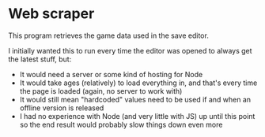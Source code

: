 ﻿<h1>Web scraper</h1>
<p>This program retrieves the game data used in the save editor.</p>
<p>I initially wanted this to run every time the editor was opened to always get the latest stuff, but:
<ul>
<li>It would need a server or some kind of hosting for Node</li>
<li>It would take ages (relatively) to load everything in, and that's every time the page is loaded (again, no server to work with)</li>
<li>It would still mean "hardcoded" values need to be used if and when an offline version is released</li>
<li>I had no experience with Node (and very little with JS) up until this point so the end result would probably slow things down even more</li>
</ul>

<!--<h1>How to use</h1>
<p><b>I run this on Windows. I don't know how this works, if at all, on other platforms.</b></p>
<h3>Requirements</h3>
<ul>
	<li>At least 500mb of space</li>
	<li>A stable internet connection</li>
</ul>
<hr/>
<ol>
	<li>Download and install <a href="https://nodejs.org/">Node.js</a></li>
	<li>Create a folder, which will be the root directory</li>
	<li>In the root folder, create another folder named <b>data</b></li>
	<li>Open the command prompt (Press <kbd>Win</kbd> + <kbd>R</kbd>, type <code>cmd</code> and press <kbd>Enter</kbd>)</li>
	<li>Navigate to your root folder's path (type <code>cd {folder-path}</code> and press <kbd>Enter</kbd>)</li>
	<li>Double check the path is correct, type <code>npm install puppeteer</code> and press <kbd>Enter</kbd></li>
	<li>Type <code>npm install prettier</code> and press <kbd>Enter</kbd></li>
	<li>Running these two commands will create additional files and folders, you don't need to worry about those</li>
	<li>Download the <code>index.js</code> file and place it in the root folder</li>
	<li>Return to the command prompt, type <code>node index</code> and press <kbd>Enter</kbd></li>
</ol>
<p>The resulting files will go in the <b>data</b> folder, but can be changed if you edit the <code>index.js</code> file</p>-->